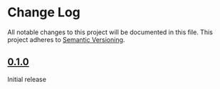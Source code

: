 # Change Log

All notable changes to this project will be documented in this file. This
project adheres to [Semantic Versioning](http://semver.org/).

## [0.1.0]

Initial release

[0.1.0]: https://github.com/codingfuture/puppet-cftotalcontrol/releases/tag/v0.1.0

